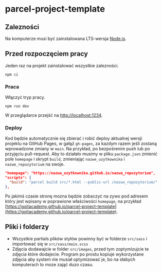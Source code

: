 # parcel-project-template

<!-- zmiana testowa -->
<!--  -->

## Zalezności

Na komputerze musi być zainstalowana LTS-wersja [Node.js](https://nodejs.org/en/).

## Przed rozpoczęciem pracy

Jeden raz na projekt zainstalować wszystkie zalezności.

```shell
npm ci
```

### Praca

Włączyć tryp pracy.

```shell
npm run dev
```

W przeglądarce przejść na [http://localhost:1234](http://localhost:1234).

### Deploy

Kod będzie automatycznie się zbierać i robić deploy aktualnej wersji projektu na GitHub Pages, w
gałąź `gh-pages`, za kazdym razem jeśli zostaną wprowadzone zmiany w `main`. Na przykład, po
bezpośrenim push lub po przyjęciu pull-request. Aby to działało musimy w pliku `package.json`
zmienić pole `homepage` i skrypt `build`, zmieniając `nazwe_uzytkownika` i `nazwe_repozytorium` na
swoje.

```json
"homepage": "https://nazwa_uzytkownika.github.io/nazwa_repozytorium",
"scripts": {
  "build": "parcel build src/*.html --public-url /nazwa_repozytorium/"
},
```

Po jakimś czasie stronę mozna będzie zobaczyć na zywo pod adresem który jest wpisany w poprawione
właściwości `homepage`, na przykład
[https://goitacademy.github.io/parcel-project-template](https://goitacademy.github.io/parcel-project-template).

## Pliki i folderzy

- Wszystkie partials plików styłów powinny być w folderze `src/sass` i importować się w
  `src/sass/main.scss`
- Zdjęcia dodawajcie w folder `src/images`, przed tym zoptymizujcie te zdjęcia które dodajecie.
  Program po prostu kopiuje wykorzystane zdjęcia aby system nie musiał optymizować je, bo na słabych
  komputerach to moze zająć duzo czasu.
